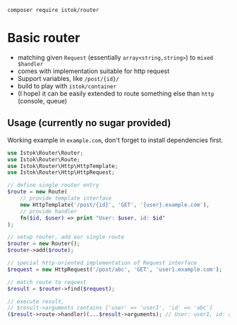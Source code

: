 ```shell
composer require istok/router
```

# Basic router

- matching given `Request` (essentially `array<string,string>`) to `mixed $handler`
- comes with implementation suitable for http request
- Support variables, like `/post/{id}/`
- build to play with `istok/container`
- (I hope) it can be easily extended to route something else than `http` (console, queue)

## Usage (currently no sugar provided)

Working example in `example.com`, don't forget to install dependencies first.

```php
use Istok\Router\Router;
use Istok\Router\Route;
use Istok\Router\Http\HttpTemplate;
use Istok\Router\Http\HttpRequest;

// define single router entry
$route = new Route(
    // provide template interface
    new HttpTemplate('/post/{id}', 'GET', '{user}.example.com'),
    // provide handler
    fn($id, $user) => print "User: $user, id: $id"
);

// setup router, add our single route
$router = new Router();
$router->add($route);

// special http-oriented implementation of Request interface
$request = new HttpRequest('/post/abc', 'GET', 'user1.example.com');

// match route to request
$result = $router->find($request);

// execute result,
// $result->arguments contains ['user' => 'user1', 'id' => 'abc']  
($result->route->handler)(...$result->arguments); // User: user1, id: abc 

```
